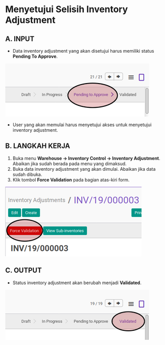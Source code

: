 # Menyetujui Selisih Inventory Adjustment

## A. INPUT

* Data inventory adjustment yang akan disetujui harus memiliki status **Pending To Approve**.

![](../../img/inventory-adjustment/status-pending.png)

* User yang akan memulai harus menyetujui akses untuk menyetujui inventory adjustment.

## B. LANGKAH KERJA

1. Buka menu **Warehouse -> Inventory Control -> Inventory Adjustment**. Abaikan jika sudah berada pada menu yang dimaksud.
2. Buka data inventory adjustment yang akan dimulai. Abaikan jika data sudah dibuka.
3. Klik tombol **Force Validation** pada bagian atas-kiri form.

![](../../img/inventory-adjustment/tombol-force-validation.png)

## C. OUTPUT

* Status inventory adjustment akan berubah menjadi **Validated**.

![](../../img/inventory-adjustment/status-validated.png)
